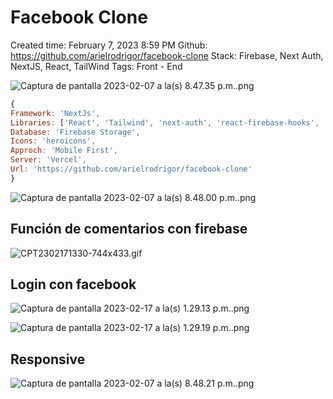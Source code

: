 # Facebook Clone

Created time: February 7, 2023 8:59 PM
Github: https://github.com/arielrodrigor/facebook-clone
Stack: Firebase, Next Auth, NextJS, React, TailWind
Tags: Front - End

![Captura de pantalla 2023-02-07 a la(s) 8.47.35 p.m..png](https://www.arielrodrigo.com/_next/image?url=https%3A%2F%2Fs3.us-west-2.amazonaws.com%2Fsecure.notion-static.com%2F10ab81cc-8f33-4270-9b14-5af102006876%2FCaptura_de_pantalla_2023-02-07_a_la%2528s%2529_8.47.35_p.m..png%3FX-Amz-Algorithm%3DAWS4-HMAC-SHA256%26X-Amz-Content-Sha256%3DUNSIGNED-PAYLOAD%26X-Amz-Credential%3DAKIAT73L2G45EIPT3X45%252F20230217%252Fus-west-2%252Fs3%252Faws4_request%26X-Amz-Date%3D20230217T200544Z%26X-Amz-Expires%3D86400%26X-Amz-Signature%3D598e09764a446a5f8d4ad266f37f2dc497146a03b4427d6bff5702fb2a637c05%26X-Amz-SignedHeaders%3Dhost%26x-id%3DGetObject&w=3840&q=75)

```jsx
{
Framework: 'NextJs',
Libraries: ['React', 'Tailwind', 'next-auth', 'react-firebase-hooks', 'tailwind-scrollbar-hide'],
Database: 'Firebase Storage',
Icons: 'heroicons',
Approch: 'Mobile First',
Server: 'Vercel',
Url: 'https://github.com/arielrodrigor/facebook-clone'
}
```

![Captura de pantalla 2023-02-07 a la(s) 8.48.00 p.m..png](https://www.arielrodrigo.com/_next/image?url=https%3A%2F%2Fs3.us-west-2.amazonaws.com%2Fsecure.notion-static.com%2F431d68d9-04d8-4263-932f-ca08f2a896c8%2FCaptura_de_pantalla_2023-02-07_a_la%2528s%2529_8.48.00_p.m..png%3FX-Amz-Algorithm%3DAWS4-HMAC-SHA256%26X-Amz-Content-Sha256%3DUNSIGNED-PAYLOAD%26X-Amz-Credential%3DAKIAT73L2G45EIPT3X45%252F20230217%252Fus-west-2%252Fs3%252Faws4_request%26X-Amz-Date%3D20230217T200544Z%26X-Amz-Expires%3D86400%26X-Amz-Signature%3D3de8388181a11b4d0c4e754bc0284249ea4f99581923f08da2668ef865853ad2%26X-Amz-SignedHeaders%3Dhost%26x-id%3DGetObject&w=3840&q=75)

## Función de comentarios con firebase

![CPT2302171330-744x433.gif](https://www.arielrodrigo.com/_next/image?url=https%3A%2F%2Fs3.us-west-2.amazonaws.com%2Fsecure.notion-static.com%2F1ad19fa7-f448-431f-bac9-4175009a88f1%2FCPT2302171330-744x433.gif%3FX-Amz-Algorithm%3DAWS4-HMAC-SHA256%26X-Amz-Content-Sha256%3DUNSIGNED-PAYLOAD%26X-Amz-Credential%3DAKIAT73L2G45EIPT3X45%252F20230217%252Fus-west-2%252Fs3%252Faws4_request%26X-Amz-Date%3D20230217T200544Z%26X-Amz-Expires%3D86400%26X-Amz-Signature%3Dd604bc7271b5921b9b9a29833150943f1dd5d8d2bc07c4fce4cfc7b01960e0f6%26X-Amz-SignedHeaders%3Dhost%26x-id%3DGetObject&w=1920&q=75)

## Login con facebook

![Captura de pantalla 2023-02-17 a la(s) 1.29.13 p.m..png](https://www.arielrodrigo.com/_next/image?url=https%3A%2F%2Fs3.us-west-2.amazonaws.com%2Fsecure.notion-static.com%2Fdd4babad-22a2-444d-8319-78bee4e5ec74%2FCaptura_de_pantalla_2023-02-17_a_la%2528s%2529_1.29.13_p.m..png%3FX-Amz-Algorithm%3DAWS4-HMAC-SHA256%26X-Amz-Content-Sha256%3DUNSIGNED-PAYLOAD%26X-Amz-Credential%3DAKIAT73L2G45EIPT3X45%252F20230217%252Fus-west-2%252Fs3%252Faws4_request%26X-Amz-Date%3D20230217T200544Z%26X-Amz-Expires%3D86400%26X-Amz-Signature%3Db7fed7962ea435a91a66b3cee4c75c6f44c030206f847609ea86a7d0564967c5%26X-Amz-SignedHeaders%3Dhost%26x-id%3DGetObject&w=3840&q=75)

![Captura de pantalla 2023-02-17 a la(s) 1.29.19 p.m..png](https://www.arielrodrigo.com/_next/image?url=https%3A%2F%2Fs3.us-west-2.amazonaws.com%2Fsecure.notion-static.com%2Fb6865b5a-a118-4c3a-b734-9a0bd63a7041%2FCaptura_de_pantalla_2023-02-17_a_la%2528s%2529_1.29.19_p.m..png%3FX-Amz-Algorithm%3DAWS4-HMAC-SHA256%26X-Amz-Content-Sha256%3DUNSIGNED-PAYLOAD%26X-Amz-Credential%3DAKIAT73L2G45EIPT3X45%252F20230217%252Fus-west-2%252Fs3%252Faws4_request%26X-Amz-Date%3D20230217T200544Z%26X-Amz-Expires%3D86400%26X-Amz-Signature%3Dc46d32d74c39308951dbd2f8a24ee64ade7e622b265df284c61f3bbfdf64bdce%26X-Amz-SignedHeaders%3Dhost%26x-id%3DGetObject&w=3840&q=75)

## Responsive

![Captura de pantalla 2023-02-07 a la(s) 8.48.21 p.m..png](https://www.arielrodrigo.com/_next/image?url=https%3A%2F%2Fs3.us-west-2.amazonaws.com%2Fsecure.notion-static.com%2Fbe7bc1e9-b505-474a-afe1-64905594e94c%2FCaptura_de_pantalla_2023-02-07_a_la%2528s%2529_8.48.21_p.m..png%3FX-Amz-Algorithm%3DAWS4-HMAC-SHA256%26X-Amz-Content-Sha256%3DUNSIGNED-PAYLOAD%26X-Amz-Credential%3DAKIAT73L2G45EIPT3X45%252F20230217%252Fus-west-2%252Fs3%252Faws4_request%26X-Amz-Date%3D20230217T200544Z%26X-Amz-Expires%3D86400%26X-Amz-Signature%3Dcb70dfe6bd8031343a02f6c684bc4b7506dc4f4b3ee9c4ed5c69bce140b3da5a%26X-Amz-SignedHeaders%3Dhost%26x-id%3DGetObject&w=3840&q=75)